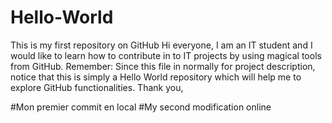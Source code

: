 # Hello-World
This is my first repository on GitHub
Hi everyone,
I am an IT student and I would like to learn how to contribute in to IT projects by using magical tools from GitHub.
Remember: Since this file in normally for project description, notice that this is simply a Hello World repository which will help me to explore GitHub functionalities. 
Thank you,

#Mon premier commit en local
#My second modification online 
